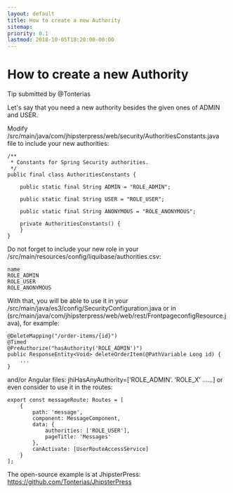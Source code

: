 ```yaml
---
layout: default
title: How to create a new Authority
sitemap:
priority: 0.1
lastmod: 2018-10-05T18:20:00-00:00
---
```

# How to create a new Authority

Tip submitted by @Tonterias

Let's say that you need a new authority besides the given ones of ADMIN and USER.

Modify /src/main/java/com/jhipsterpress/web/security/AuthoritiesConstants.java file to include your new authorities:

	/**
	 * Constants for Spring Security authorities.
	 */
	public final class AuthoritiesConstants {
	
	    public static final String ADMIN = "ROLE_ADMIN";
	
	    public static final String USER = "ROLE_USER";
	
	    public static final String ANONYMOUS = "ROLE_ANONYMOUS";
	
	    private AuthoritiesConstants() {
	    }
	}

Do not forget to include your new role in your /src/main/resources/config/liquibase/authorities.csv:

	name
	ROLE_ADMIN
	ROLE_USER
	ROLE_ANONYMOUS


With that, you will be able to use it in your /src/main/java/es3/config/SecurityConfiguration.java or in (src/main/java/com/jhipsterpress/web/web/rest/FrontpageconfigResource.java), for example:
	
	@DeleteMapping("/order-items/{id}")
	@Timed
	@PreAuthorize("hasAuthority('ROLE_ADMIN')")
	public ResponseEntity<Void> deleteOrderItem(@PathVariable Long id) {
	    ...
	}

and/or Angular files: jhiHasAnyAuthority=[‘ROLE_ADMIN’. ‘ROLE_X’ ……] or even consider to use it in the routes:

	export const messageRoute: Routes = [
	    {
	        path: 'message',
	        component: MessageComponent,
	        data: {
	            authorities: ['ROLE_USER'],
	            pageTitle: 'Messages'
	        },
	        canActivate: [UserRouteAccessService]
	    }
	];
	
The open-source example is at JhipsterPress: https://github.com/Tonterias/JhipsterPress
